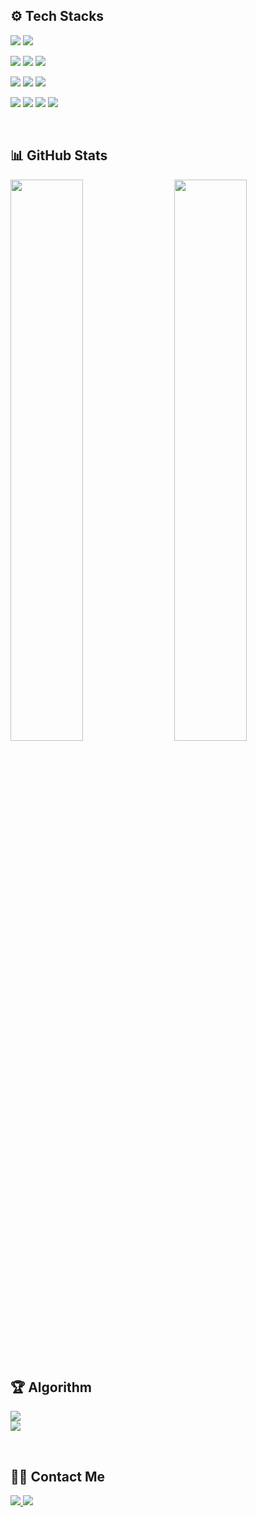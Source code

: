 ## ⚙️ Tech Stacks

<p align="left">
  <img src="https://img.shields.io/badge/Java-1E3A5F?style=for-the-badge&logo=OpenJDK&logoColor=white"/>
  <img src="https://img.shields.io/badge/JavaScript-F7DF1E?style=for-the-badge&logo=JavaScript&logoColor=black"/>
<p align="left">
  <img src="https://img.shields.io/badge/Spring_Boot-1E3A5F?style=for-the-badge&logo=SpringBoot&logoColor=white"/>
  <img src="https://img.shields.io/badge/Node.js-339933?style=for-the-badge&logo=Node.js&logoColor=white"/>
  <img src="https://img.shields.io/badge/MySQL-4479A1?style=for-the-badge&logo=MySQL&logoColor=white"/>
<p align="left">
  <img src="https://img.shields.io/badge/Docker-2496ED?style=for-the-badge&logo=Docker&logoColor=white"/>
  <img src="https://img.shields.io/badge/GitHub_Actions-2088FF?style=for-the-badge&logo=GitHubActions&logoColor=white"/>
  <img src="https://img.shields.io/badge/Linux-0078D6?style=for-the-badge&logo=Linux&logoColor=white"/>
<p align="left">
  <img src="https://img.shields.io/badge/IntelliJ_IDEA-000000?style=for-the-badge&logo=IntelliJIDEA&logoColor=white"/>
  <img src="https://img.shields.io/badge/Postman-FF6C37?style=for-the-badge&logo=Postman&logoColor=white"/>
  <img src="https://img.shields.io/badge/Swagger-85EA2D?style=for-the-badge&logo=Swagger&logoColor=black"/>
  <img src="https://img.shields.io/badge/Figma-F24E1E?style=for-the-badge&logo=Figma&logoColor=white"/>
</p>

<br>

## 📊 GitHub Stats
<div align="left">
  <img src="https://github-readme-stats.vercel.app/api/top-langs/?username=moonyaejin&layout=compact&hide=css,html&langs_count=6&theme=default&bg_color=ffffff&title_color=1E3A5F&text_color=333333&icon_color=1E3A5F" width="48%">
  <img align="right" src="https://github-readme-stats.vercel.app/api?username=moonyaejin&show_icons=true&theme=default&bg_color=ffffff&title_color=1E3A5F&text_color=333333&icon_color=1E3A5F" width="48%">
</div>
<br clear="left">

## 🏆 Algorithm
<p align="left">
  <img src="https://mazassumnida.wtf/api/generate_badge?boj=xaexix&theme=white"/>
  <br>
  <img src="https://mazassumnida.wtf/api/mini/generate_badge?boj=xaexix&theme=white"/>
</p>

<br>

## 🧑‍💻 Contact Me  
<p align="left">
    <a href="https://www.notion.so/xaexix/1c743eff7a4f807dbf34e5507138df79?pvs=4">
        <img src="https://img.shields.io/badge/Notion-000000?style=for-the-badge&logo=Notion&logoColor=white">
    </a>
    <a href="mailto:i0209i80@gmail.com">
        <img src="https://img.shields.io/badge/Gmail-EA4335?style=for-the-badge&logo=Gmail&logoColor=white">
    </a>
</p>
